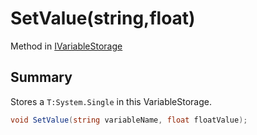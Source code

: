 # SetValue(string,float)

Method in [IVariableStorage](/api/csharp/yarn.ivariablestorage.md)

## Summary


Stores a  <code>T:System.Single</code>  in this VariableStorage.


```csharp
void SetValue(string variableName, float floatValue);
```

